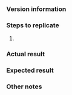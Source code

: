 ### Version information


### Steps to replicate

 1.

### Actual result


### Expected result


### Other notes
